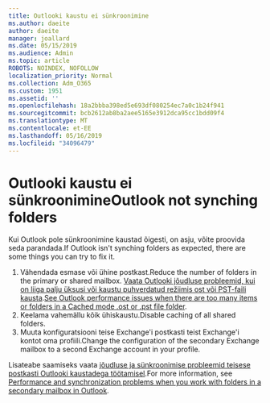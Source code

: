 ```yaml
---
title: Outlooki kaustu ei sünkroonimine
ms.author: daeite
author: daeite
manager: joallard
ms.date: 05/15/2019
ms.audience: Admin
ms.topic: article
ROBOTS: NOINDEX, NOFOLLOW
localization_priority: Normal
ms.collection: Adm_O365
ms.custom: 1951
ms.assetid: ''
ms.openlocfilehash: 18a2bbba398ed5e693df080254ec7a0c1b24f941
ms.sourcegitcommit: bcb2612ab8ba2aee5165e3912dca95cc1bdd09f4
ms.translationtype: MT
ms.contentlocale: et-EE
ms.lasthandoff: 05/16/2019
ms.locfileid: "34096479"
---
```

# <a name="outlook-not-synching-folders"></a><span data-ttu-id="b66d2-102">Outlooki kaustu ei sünkroonimine</span><span class="sxs-lookup"><span data-stu-id="b66d2-102">Outlook not synching folders</span></span>

<span data-ttu-id="b66d2-103">Kui Outlook pole sünkroonimine kaustad õigesti, on asju, võite proovida seda parandada.</span><span class="sxs-lookup"><span data-stu-id="b66d2-103">If Outlook isn't synching folders as expected, there are some things you can try to fix it.</span></span>

1. <span data-ttu-id="b66d2-104">Vähendada esmase või ühine postkast.</span><span class="sxs-lookup"><span data-stu-id="b66d2-104">Reduce the number of folders in the primary or shared mailbox.</span></span> <span data-ttu-id="b66d2-105">[Vaata Outlooki jõudluse probleemid, kui on liiga palju üksusi või kaustu puhverdatud režiimis ost või PST-faili kausta](https://support.microsoft.com/help/2768656).</span><span class="sxs-lookup"><span data-stu-id="b66d2-105">[See Outlook performance issues when there are too many items or folders in a Cached mode .ost or .pst file folder](https://support.microsoft.com/help/2768656).</span></span>
2. <span data-ttu-id="b66d2-106">Keelama vahemällu kõik ühiskaustu.</span><span class="sxs-lookup"><span data-stu-id="b66d2-106">Disable caching of all shared folders.</span></span>
3. <span data-ttu-id="b66d2-107">Muuta konfiguratsiooni teise Exchange'i postkasti teist Exchange'i kontot oma profiili.</span><span class="sxs-lookup"><span data-stu-id="b66d2-107">Change the configuration of the secondary Exchange mailbox to a second Exchange account in your profile.</span></span>
 
<span data-ttu-id="b66d2-108">Lisateabe saamiseks vaata [jõudluse ja sünkroonimise probleemid teisese postkasti Outlooki kaustadega töötamisel](https://support.microsoft.com/help/3115602).</span><span class="sxs-lookup"><span data-stu-id="b66d2-108">For more information, see [Performance and synchronization problems when you work with folders in a secondary mailbox in Outlook](https://support.microsoft.com/help/3115602).</span></span>